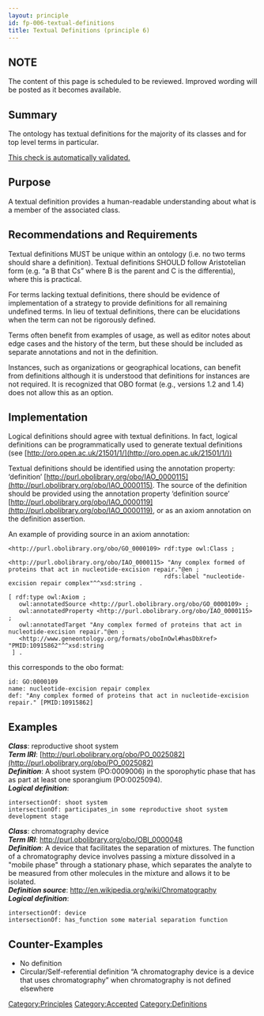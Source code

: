 ```yaml
---
layout: principle
id: fp-006-textual-definitions
title: Textual Definitions (principle 6)
---
```


NOTE
-------

The content of this page is scheduled to be reviewed. Improved wording will be posted as it becomes available.

Summary
-------

The ontology has textual definitions for the majority of its classes and for top level terms in particular.

[This check is automatically validated.](checks/fp_006)

Purpose
-------

A textual definition provides a human-readable understanding about what is a member of the associated class.

Recommendations and Requirements
--------------

Textual definitions MUST be unique within an ontology (i.e. no two terms should share a definition). Textual definitions SHOULD follow Aristotelian form (e.g. “a B that Cs” where B is the parent and C is the differentia), where this is practical.

For terms lacking textual definitions, there should be evidence of implementation of a strategy to provide definitions for all remaining undefined terms. In lieu of textual definitions, there can be elucidations when the term can not be rigorously defined.

Terms often benefit from examples of usage, as well as editor notes about edge cases and the history of the term, but these should be included as separate annotations and not in the definition.

Instances, such as organizations or geographical locations, can benefit from definitions although it is understood that definitions for instances are not required. It is recognized that OBO format (e.g., versions 1.2 and 1.4) does not allow this as an option.

Implementation
--------------

Logical definitions should agree with textual definitions. In fact, logical definitions can be programmatically used to generate textual definitions (see [http://oro.open.ac.uk/21501/1/](http://oro.open.ac.uk/21501/1/))

Textual definitions should be identified using the annotation property: ‘definition’ [http://purl.obolibrary.org/obo/IAO_0000115](http://purl.obolibrary.org/obo/IAO_0000115). The source of the definition should be provided using the annotation property ‘definition source’ [http://purl.obolibrary.org/obo/IAO_0000119](http://purl.obolibrary.org/obo/IAO_0000119), or as an axiom annotation on the definition assertion.

An example of providing source in an axiom annotation:

```
<http://purl.obolibrary.org/obo/GO_0000109> rdf:type owl:Class ;
                                            <http://purl.obolibrary.org/obo/IAO_0000115> "Any complex formed of proteins that act in nucleotide-excision repair."@en ;
                                            rdfs:label "nucleotide-excision repair complex"^^xsd:string .

[ rdf:type owl:Axiom ;
   owl:annotatedSource <http://purl.obolibrary.org/obo/GO_0000109> ;
   owl:annotatedProperty <http://purl.obolibrary.org/obo/IAO_0000115> ;
   owl:annotatedTarget "Any complex formed of proteins that act in nucleotide-excision repair."@en ;
   <http://www.geneontology.org/formats/oboInOwl#hasDbXref> "PMID:10915862"^^xsd:string
 ] .

```

this corresponds to the obo format:

```
id: GO:0000109
name: nucleotide-excision repair complex
def: "Any complex formed of proteins that act in nucleotide-excision repair." [PMID:10915862]
```

Examples
--------

<i><b>Class</b></i>: reproductive shoot system
<br>  <i><b>Term IRI</b></i>: [http://purl.obolibrary.org/obo/PO_0025082](http://purl.obolibrary.org/obo/PO_0025082)
<br>  <i><b>Definition</b></i>: A shoot system (PO:0009006) in the sporophytic phase that has as part at least one sporangium (PO:0025094).
<br>  <i><b>Logical definition</b></i>:
```
intersectionOf: shoot system
intersectionOf: participates_in some reproductive shoot system development stage
```
<i><b>Class</b></i>: chromatography device
<br>  <i><b>Term IRI</b></i>: http://purl.obolibrary.org/obo/OBI_0000048
<br>  <i><b>Definition</b></i>: A device that facilitates the separation of mixtures. The function of a chromatography device involves passing a mixture dissolved in a "mobile phase" through a stationary phase, which separates the analyte to be measured from other molecules in the mixture and allows it to be isolated.
<br>  <i><b>Definition source</b></i>: http://en.wikipedia.org/wiki/Chromatography
<br>  <i><b>Logical definition</b></i>:
```
intersectionOf: device
intersectionOf: has_function some material separation function
```

Counter-Examples
----------------

-   No definition
-   Circular/Self-referential definition
    “A chromatography device is a device that uses chromatography” when chromatography is not defined elsewhere

<Category:Principles> <Category:Accepted> <Category:Definitions>
